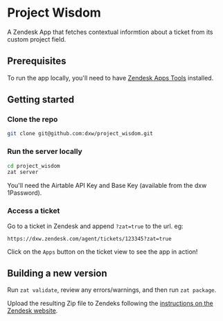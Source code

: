 # Project Wisdom

A Zendesk App that fetches contextual informtion about a ticket from its custom
project field.

## Prerequisites

To run the app locally, you'll need to have [Zendesk Apps Tools](https://develop.zendesk.com/hc/en-us/articles/360001075048-Installing-and-using-the-Zendesk-apps-tools) installed.

## Getting started

### Clone the repo

```bash
git clone git@github.com:dxw/project_wisdom.git
```

### Run the server locally

```bash
cd project_wisdom
zat server
```

You'll need the Airtable API Key and Base Key (available from the dxw 1Password).

### Access a ticket

Go to a ticket in Zendesk and append `?zat=true` to the url. eg:

```
https://dxw.zendesk.com/agent/tickets/123345?zat=true
```

Click on the `Apps` button on the ticket view to see the app in action!

## Building a new version

Run `zat validate`, review any errors/warnings, and then run `zat package`.

Upload the resulting Zip file to Zendeks following the [instructions on the Zendesk website](https://support.zendesk.com/hc/en-us/articles/203662486-Managing-your-installed-apps#topic_x3y_r22_r5).
